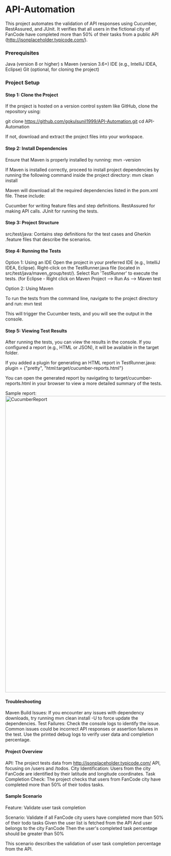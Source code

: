# API-Automation

This project automates the validation of API responses using Cucumber, RestAssured, and JUnit. It verifies that all users in the fictional city of FanCode have completed more than 50% of their tasks from a public API (http://jsonplaceholder.typicode.com/).

### Prerequisites

Java (version 8 or higher)
s
Maven (version 3.6+)
IDE (e.g., IntelliJ IDEA, Eclipse)
Git (optional, for cloning the project)

### Project Setup

#### Step 1: Clone the Project

If the project is hosted on a version control system like GitHub, clone the repository using:

git clone https://github.com/gokulsunil1999/API-Automation.git
cd API-Automation

If not, download and extract the project files into your workspace.

#### Step 2: Install Dependencies

Ensure that Maven is properly installed by running:
mvn -version

If Maven is installed correctly, proceed to install project dependencies by running the following command inside the project directory:
mvn clean install

Maven will download all the required dependencies listed in the pom.xml file. These include:

Cucumber for writing feature files and step definitions.
RestAssured for making API calls.
JUnit for running the tests.

#### Step 3: Project Structure

src/test/java: Contains step definitions for the test cases and Gherkin .feature files that describe the scenarios.

#### Step 4: Running the Tests

Option 1: Using an IDE
Open the project in your preferred IDE (e.g., IntelliJ IDEA, Eclipse).
Right-click on the TestRunner.java file (located in src/test/java/maven_group/test/). 
Select Run 'TestRunner' to execute the tests. (for Eclipse - Right click on Maven Project --> Run As --> Maven test

Option 2: Using Maven

To run the tests from the command line, navigate to the project directory and run:
mvn test

This will trigger the Cucumber tests, and you will see the output in the console.

#### Step 5: Viewing Test Results

After running the tests, you can view the results in the console. If you configured a report (e.g., HTML or JSON), it will be available in the target folder.

If you added a plugin for generating an HTML report in TestRunner.java:
plugin = {"pretty", "html:target/cucumber-reports.html"}

You can open the generated report by navigating to target/cucumber-reports.html in your browser to view a more detailed summary of the tests.

Sample report:
<img width="931" alt="CucumberReport" src="https://github.com/user-attachments/assets/98cd7820-3627-41fe-9e8a-685092677616">


#### Troubleshooting
Maven Build Issues:
If you encounter any issues with dependency downloads, try running mvn clean install -U to force update the dependencies.
Test Failures:
Check the console logs to identify the issue. Common issues could be incorrect API responses or assertion failures in the test.
Use the printed debug logs to verify user data and completion percentage.

#### Project Overview
API: The project tests data from http://jsonplaceholder.typicode.com/ API, focusing on /users and /todos.
City Identification: Users from the city FanCode are identified by their latitude and longitude coordinates.
Task Completion Check: The project checks that users from FanCode city have completed more than 50% of their todos tasks.

#### Sample Scenario

Feature: Validate user task completion

  Scenario: Validate if all FanCode city users have completed more than 50% of their todo tasks
    Given the user list is fetched from the API
    And user belongs to the city FanCode
    Then the user's completed task percentage should be greater than 50%


This scenario describes the validation of user task completion percentage from the API.

